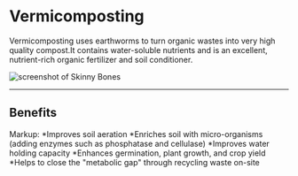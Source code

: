 # Vermicomposting

Vermicomposting uses earthworms to turn organic wastes into very high quality compost.It contains water-soluble nutrients and is an excellent, nutrient-rich organic fertilizer and soil conditioner.

![screenshot of Skinny Bones](http://hindi.tipofindia.com/wp-content/uploads/2016/09/Organic-farming.jpg)

---

## Benefits

Markup:
*Improves soil aeration
*Enriches soil with micro-organisms (adding enzymes such as phosphatase and cellulase)
*Improves water holding capacity
*Enhances germination, plant growth, and crop yield
*Helps to close the "metabolic gap" through recycling waste on-site


